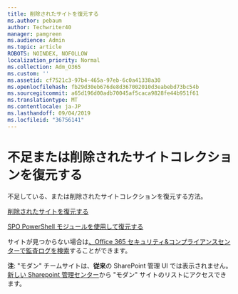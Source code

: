 ```yaml
---
title: 削除されたサイトを復元する
ms.author: pebaum
author: Techwriter40
manager: pamgreen
ms.audience: Admin
ms.topic: article
ROBOTS: NOINDEX, NOFOLLOW
localization_priority: Normal
ms.collection: Adm_O365
ms.custom: ''
ms.assetid: cf7521c3-97b4-465a-97eb-6c0a41338a30
ms.openlocfilehash: fb29d30eb676de8d367002010d3eabebd73bc54b
ms.sourcegitcommit: a65d196d00adb70045af5caca9828fe44b951f61
ms.translationtype: MT
ms.contentlocale: ja-JP
ms.lasthandoff: 09/04/2019
ms.locfileid: "36756141"
---
```

# <a name="recover-missing-or-deleted-site-collections"></a>不足または削除されたサイトコレクションを復元する

不足している、または削除されたサイトコレクションを復元する方法。

[削除されたサイトを復元する](https://docs.microsoft.com/sharepoint/restore-deleted-site-collection)

[SPO PowerShell モジュールを使用して復元する](https://support.office.com/article/Introduction-to-the-SharePoint-Online-Management-Shell-C16941C3-19B4-4710-8056-34C034493429)

サイトが見つからない場合は[、Office 365 セキュリティ&amp;コンプライアンスセンターで監査ログを検索](https://docs.microsoft.com/office365/securitycompliance/search-the-audit-log-in-security-and-compliance)することができます。

**注**: "モダン" チームサイトは、**従来**の SharePoint 管理 UI では表示されません。 [新しい Sharepoint 管理センター](https://docs.microsoft.com/sharepoint/get-started-new-admin-center)から "モダン" サイトのリストにアクセスできます。


